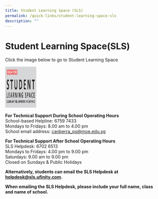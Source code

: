 ```yaml
---
title: Student Learning Space (SLS)
permalink: /quick-links/student-learning-space-sls
description: ""
---
```

# Student Learning Space(SLS)
Click the image below to go to Student Learning Space

<!DOCTYPE html>
<html>
<body>

<p><a href="https://vle.learning.moe.edu.sg/login">
<img src="/images/SLS.png" alt="W3Schools.com" width="100" height="132">
</a></p>

</body>
</html>

**For Technical Support During School Operating Hours**<br>
School-based Helpline: 6759 7433<br>
Mondays to Fridays: 8.00 am to 4.00 pm<br>
School email address: canberra_ps@moe.edu.sg

**For Technical Support After School Operating Hours**<br>
SLS Helpdesk: 6702 6513<br>
Mondays to Fridays: 4.00 pm to 9.00 pm<br>
Saturdays: 9.00 am to 9.00 pm<br>
Closed on Sundays & Public Holidays

**Alternatively, students can email the SLS Helpdesk at helpdesk@sls.ufinity.com.**

**When emailing the SLS Helpdesk, please include your full name, class and name of school.**